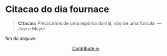 # Citacao do dia fournace

> **Citacao:** Precisamos de uma espinha dorsal, não de uma fúrcula. — Joyce Meyer

fim do arquivo

<watermark-footer>
<p align="center">
  <a href="https://github.com/ruisuan/ruisuan/blob/main/contribute.md">Contribute ☕</a>
</p>
</watermark-footer>
